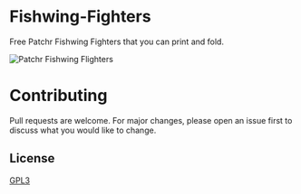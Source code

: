 
# Fishwing-Fighters
Free Patchr Fishwing Fighters that you can print and fold. 

![Patchr Fishwing Flighters](https://mcusercontent.com/d8e88177e81ae8ef1d00fbc41/images/400e4fa8-777b-1c84-0848-3442df8927cb.jpg)


# Contributing
Pull requests are welcome. For major changes, please open an issue first to discuss what you would like to change.

## License
[GPL3](https://choosealicense.com/licenses/gpl-3.0/)
